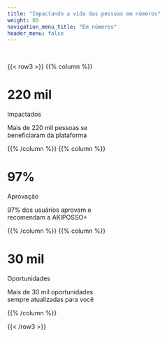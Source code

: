 ```yaml
---
title: "Impactando a vida das pessoas em números"
weight: 80
navigation_menu_title: "Em números"
header_menu: false
---
```

<style>
    #em-números .column {
        text-align: center;
        margin: 5px;
        background-color: #29408C;
        border-radius: 5px;
        color: white;
    }

    #em-números {
        h1 {
            margin-bottom: -3px;
            padding-bottom: 0px;
        }

        font-size: 1em;
        line-height: 1em;
    }

</style>

<br>

{{< row3 >}}
{{% column %}}


<h1>220 mil</h1>
Impactados

Mais de 220 mil pessoas se\
beneficiaram da plataforma


{{% /column %}}
{{% column %}}

<h1>97%</h1>
Aprovação

97% dos usuários aprovam e\
recomendam a AKIPOSSO+


{{% /column %}}
{{% column %}}

<h1>30 mil</h1>
Oportunidades

Mais de 30 mil oportunidades \
sempre atualizadas para você

{{% /column %}}

{{< /row3 >}}